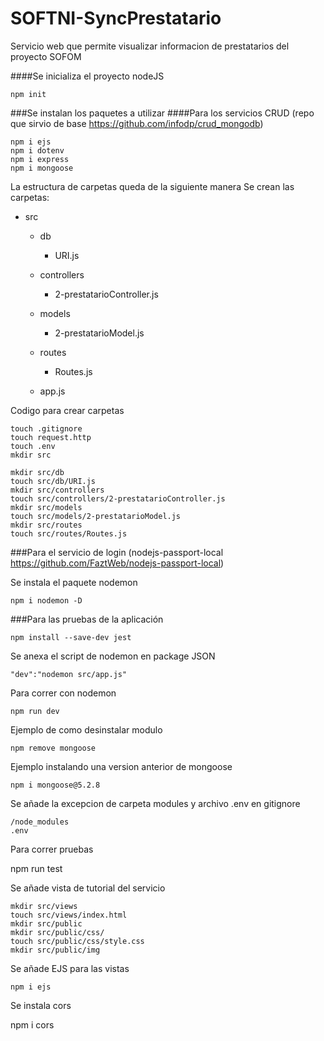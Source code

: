 # SOFTNI-SyncPrestatario

 Servicio web que permite visualizar informacion de prestatarios del proyecto SOFOM

####Se inicializa el proyecto nodeJS

```
npm init
```

###Se instalan los paquetes a utilizar
####Para los servicios CRUD (repo que sirvio de base https://github.com/infodp/crud_mongodb)

```
npm i ejs
npm i dotenv
npm i express
npm i mongoose
```

La estructura de carpetas queda de la siguiente manera
Se crean las carpetas:

- src
  - db

    - URI.js
  - controllers

    - 2-prestatarioController.js
  - models

    - 2-prestatarioModel.js
  - routes

    - Routes.js
  - app.js

Codigo para crear carpetas

```
touch .gitignore
touch request.http
touch .env
mkdir src

mkdir src/db
touch src/db/URI.js
mkdir src/controllers
touch src/controllers/2-prestatarioController.js
mkdir src/models
touch src/models/2-prestatarioModel.js
mkdir src/routes
touch src/routes/Routes.js
```

###Para el servicio de login (nodejs-passport-local https://github.com/FaztWeb/nodejs-passport-local)

Se instala el paquete nodemon

```
npm i nodemon -D
```

###Para las pruebas de la aplicación

```
npm install --save-dev jest
```

Se anexa el script de nodemon en package JSON

```
"dev":"nodemon src/app.js"
```

Para correr con nodemon

```
npm run dev
```

Ejemplo de como desinstalar modulo

```
npm remove mongoose
```

Ejemplo instalando una version anterior de mongoose

```
npm i mongoose@5.2.8
```

Se añade la excepcion de carpeta modules y archivo .env en gitignore

```
/node_modules
.env
```

Para correr pruebas

npm run test

Se añade vista de tutorial del servicio

```
mkdir src/views
touch src/views/index.html
mkdir src/public
mkdir src/public/css/
touch src/public/css/style.css
mkdir src/public/img
```

Se añade EJS para las vistas

`npm i ejs`

Se instala cors

npm i cors
